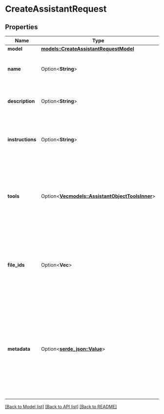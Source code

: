 # CreateAssistantRequest

## Properties

Name | Type | Description | Notes
------------ | ------------- | ------------- | -------------
**model** | [**models::CreateAssistantRequestModel**](CreateAssistantRequest_model.md) |  | 
**name** | Option<**String**> | The name of the assistant. The maximum length is 256 characters.  | [optional]
**description** | Option<**String**> | The description of the assistant. The maximum length is 512 characters.  | [optional]
**instructions** | Option<**String**> | The system instructions that the assistant uses. The maximum length is 256,000 characters.  | [optional]
**tools** | Option<[**Vec<models::AssistantObjectToolsInner>**](AssistantObject_tools_inner.md)> | A list of tool enabled on the assistant. There can be a maximum of 128 tools per assistant. Tools can be of types `code_interpreter`, `retrieval`, or `function`.  | [optional][default to []]
**file_ids** | Option<**Vec<String>**> | A list of [file](/docs/api-reference/files) IDs attached to this assistant. There can be a maximum of 20 files attached to the assistant. Files are ordered by their creation date in ascending order.  | [optional][default to []]
**metadata** | Option<[**serde_json::Value**](.md)> | Set of 16 key-value pairs that can be attached to an object. This can be useful for storing additional information about the object in a structured format. Keys can be a maximum of 64 characters long and values can be a maxium of 512 characters long.  | [optional]

[[Back to Model list]](../README.md#documentation-for-models) [[Back to API list]](../README.md#documentation-for-api-endpoints) [[Back to README]](../README.md)


